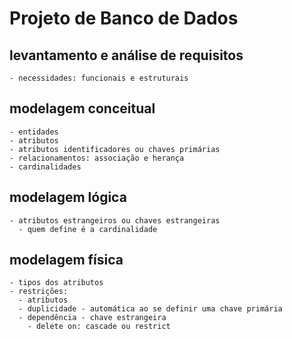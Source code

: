 # Projeto de Banco de Dados

  ## levantamento e análise de requisitos
    - necessidades: funcionais e estruturais

  ## modelagem conceitual
    - entidades
    - atributos
    - atributos identificadores ou chaves primárias
    - relacionamentos: associação e herança
    - cardinalidades

  ## modelagem lógica
    - atributos estrangeiros ou chaves estrangeiras
      - quem define é a cardinalidade

  ## modelagem física
    - tipos dos atributos
    - restrições:
      - atributos
      - duplicidade - automática ao se definir uma chave primária
      - dependência - chave estrangeira
        - delete on: cascade ou restrict
